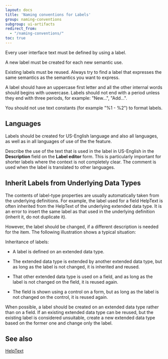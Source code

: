 ```yaml
---
layout: docs
title: 'Naming conventions for Labels'
group: naming-conventions
subgroup: ui-artifacts
redirect_from:
  - "/naming-conventions/"
toc: true
---
```


Every user interface text must be defined by using a label.

A new label must be created for each new semantic use.

Existing labels must be reused. Always try to find a label that expresses the same semantics as the semantics you want to express.

A label should have an uppercase first letter and all the other internal words should begins with uowercase. Labels should not end with a period unless they end with three periods, for example: "New…", "Add…". 

You should not use text constants (for example "%1 - %2") to format labels.

## Languages

Labels should be created for US-English language and also all languages, as well as in all languages of use of the the feature.

Describe the use of the text that is used in the label in US-English in the **Description** field on the **Label editor** form. 
This is particularly important for shorter labels where the context is not completely clear.
The comment is used when the label is translated to other languages.

## Inherit Labels from Underlying Data Types

The contents of label-type properties are usually automatically taken from the underlying definitions. For example, the label used for a field HelpText is often inherited from the HelpText of the underlying extended data type. It is an error to insert the same label as that used in the underlying definition (inherit it, do not duplicate it). 

However, the label should be changed, if a different description is needed for the item. The following illustration shows a typical situation:

Inheritance of labels:

  - A label is defined on an extended data type.

  - The extended data type is extended by another extended data type, but as long as the label is not changed, it is inherited and reused.

  - That other extended data type is used on a field, and as long as the label is not changed on the field, it is reused again.

  - The field is shown using a control on a form, but as long as the label is not changed on the control, it is reused again.

When possible, a label should be created on an extended data type rather than on a field. If an existing extended data type can be reused, but the existing label is considered unsuitable, create a new extended data type based on the former one and change only the label.

## See also

[HelpText](helptext.md)


